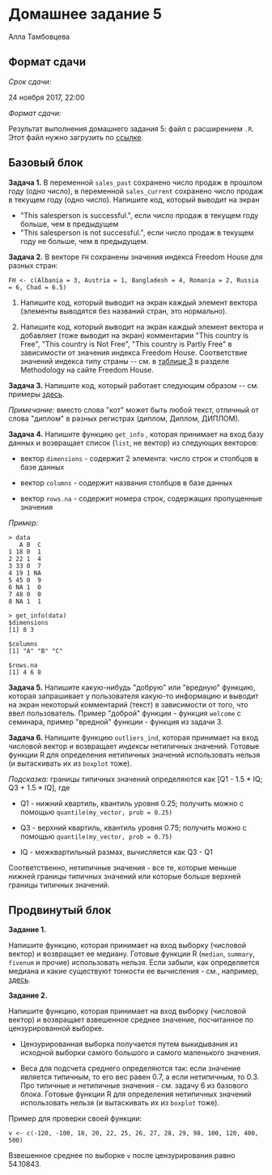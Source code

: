 Домашнее задание 5
================
Алла Тамбовцева

Формат сдачи
------------

*Срок сдачи:*

24 ноября 2017, 22:00

*Формат сдачи:*

Результат выполнения домашнего задания 5: файл с расширением `.R`. Этот файл нужно загрузить по [ссылке](https://www.dropbox.com/request/C4W6dH64dayOG19YIVDt). 


Базовый блок
----------------------

**Задача 1.** В переменной `sales_past` сохранено число продаж в прошлом году (одно число), в переменной `sales_current` сохранено число продаж в текущем году (одно число). Напишите код, который выводит на экран 

* "This salesperson is successful.", если число продаж в текущем году больше, чем в предыдущем
* "This salesperson is not successful.", если число продаж в текущем году не больше, чем в предыдущем.


**Задача 2.** В векторе `FH` сохранены значения индекса Freedom House для разных стран:

```
FH <- c(Albania = 3, Austria = 1, Bangladesh = 4, Romania = 2, Russia = 6, Chad = 6.5)
```

1) Напишите код, который выводит на экран каждый элемент вектора (элементы выводятся без названий стран, это нормально).

2) Напишите код, который выводит на экран каждый элемент вектора и добавляет (тоже выводит на экран) комментарии "This country is Free", "This country is Not Free", "This country is Partly Free" в зависимости от значения индекса Freedom House. Соответствие значений индекса типу страны -- см. в [таблице 3](https://freedomhouse.org/report/freedom-world-2016/methodology) в разделе Methodology на сайте Freedom House.

**Задача 3.** Напишите код, который работает следующим образом -- см. примеры [здесь](https://github.com/allatambov/R-programming-4/blob/master/homeworks/hw5/hw5.png).

*Примечание:* вместо слова "кот" может быть любой текст, отличный от слова "диплом" в разных регистрах (диплом, Диплом, ДИПЛОМ).


**Задача 4.** Напишите функцию `get_info` , которая принимает на вход базу данных и возвращает список (`list`, не вектор) из следующих векторов:

* вектор `dimensions` - содержит 2 элемента: число строк и столбцов в базе данных

* вектор `columns` - содержит названия столбцов в базе данных

* вектор `rows.na` - содержит номера строк, содержащих пропущенные значения

*Пример:*

```
> data
   A B  C
1 18 0  1
2 22 1  4
3 33 0  7
4 19 1 NA
5 45 0  9
6 NA 1  0
7 48 0  0
8 NA 1  1

> get_info(data)
$dimensions
[1] 8 3

$columns
[1] "A" "B" "C"

$rows.na
[1] 4 6 8

```


**Задача 5.** Напишите какую-нибудь "добрую" или "вредную" функцию, которая запрашивает у пользователя какую-то информацию и выводит на экран некоторый комментарий (текст) в зависимости от того, что ввел пользователь. Пример "доброй" функции - функция `welcome` с семинара, пример "вредной" функции - функция из задачи 3. 


**Задача 6.** Напишите функцию `outliers_ind`, которая принимает на вход числовой вектор и возвращает *индексы* нетипичных значений. Готовые функции R для определения нетипичных значений использовать нельзя (и вытаскивать их из `boxplot` тоже).

*Подсказка:* границы типичных значений определяются как [Q1 - 1.5 * IQ; Q3 + 1.5 * IQ], где

* Q1 - нижний квартиль, квантиль уровня 0.25; получить можно с помощью `quantile(my_vector, prob = 0.25)`

* Q3 - верхний квартиль, квантиль уровня 0.75; получить можно с помощью `quantile(my_vector, prob = 0.75)`

* IQ - межквартильный размах, вычисляется как Q3 - Q1

Соответственно, нетипичные значения - все те, которые меньше нижней границы типичных значений или которые больше верхней границы типичных значений.


Продвинутый блок
----------------------

**Задание 1.**

Напишите функцию, которая принимает на вход выборку (числовой вектор) и возвращает ее медиану. Готовые функции R (`median`, `summary`, `fivenum` и прочие) использовать нельзя. Если забыли, как определяется медиана и какие существуют тонкости ее вычисления - см., например, [здесь](https://ru.wikipedia.org/wiki/%D0%9C%D0%B5%D0%B4%D0%B8%D0%B0%D0%BD%D0%B0_(%D1%81%D1%82%D0%B0%D1%82%D0%B8%D1%81%D1%82%D0%B8%D0%BA%D0%B0)).

**Задание 2.**

Напишите функцию, которая принимает на вход выборку (числовой вектор) и возвращает взвешенное среднее значение, посчитанное по цензурированной выборке.

* Цензурированная выборка получается путем выкидывания из исходной выборки самого большого и самого маленького значения. 

* Веса для подсчета среднего определяются так: если значение является типичным, то его вес равен 0.7, а если нетипичным, то 0.3. Про типичные и нетипичные значения - см. задачу 6 из базового блока. Готовые функции R для определения нетипичных значений использовать нельзя (и вытаскивать их из `boxplot` тоже).

Пример для проверки своей функции:
```
v <- c(-120, -100, 18, 20, 22, 25, 26, 27, 28, 29, 98, 100, 120, 400, 500)
```

Взвешенное среднее по выборке `v` после цензурирования равно 54.10843.